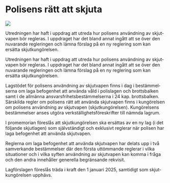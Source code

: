 # Polisens rätt att skjuta

![](/contentassets/e4919afd5e2f4a4f9a19a150fc45048d/ds-202325/?width=150&quality=85)

Utredningen har haft i uppdrag att utreda hur polisens använd­ning av skjut­vapen bör regleras. I upp­draget har det bland annat ingått att se över den nuvarande regle­ringen och lämna förslag på en ny reglering som kan ersätta skjut­kun­görelsen.

Utredningen har haft i uppdrag att utreda hur polisens använd­ning av skjut­vapen bör regleras. I upp­draget har det bland annat ingått att se över den nuvarande regle­ringen och lämna förslag på en ny reglering som kan ersätta skjut­kun­görelsen.

Lagstödet för polisens använd­ning av skjut­vapen finns i dag i bestäm­mel­serna om laga befogen­het att använda våld i polislagen och brotts­balken samt i de allmänna ansvars­frihets­bestäm­mel­serna i 24 kap. brotts­balken. Särskilda regler om polisens rätt att använda skjut­vapen finns i kun­görelsen om polisens använd­ning av skjut­vapen (skjut­kun­görelsen). Kun­görelsens bestäm­melser anses utgöra verk­ställig­hets­före­skrifter till nämnda lagrum.

I promemorian föreslås att skjut­kun­görelsen ska ersättas av en ny lag (i det följande skjut­lagen) som själv­ständigt och exklusivt reglerar när polisen har laga befogen­het att använda skjut­vapen.

Reglerna om laga befogen­het att använda skjut­vapen har delats upp i två sam­verkande bestäm­melser där den första uttöm­mande reglerar i vilka situa­tioner och i vilka syften använd­ning av skjut­vapen kan komma i fråga och den andra inne­håller generella begrän­sande rekvisit.

Lagförslagen föreslås träda i kraft den 1 januari 2025, samtidigt som skjut­kun­görel­sen upphävs.
